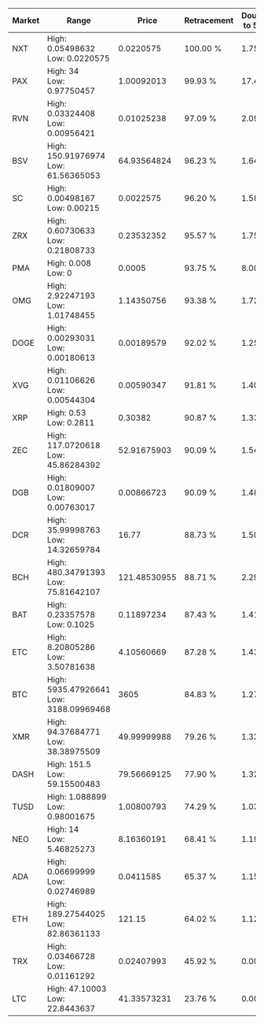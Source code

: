 | Market | Range | Price| Retracement | Doubles to 50% |
| --- | --- | --- | --- | --- |
| NXT | High: 0.05498632<br />Low: 0.0220575 | 0.0220575 | 100.00 % | 1.75 |
| PAX | High: 34<br />Low: 0.97750457 | 1.00092013 | 99.93 % | 17.47 |
| RVN | High: 0.03324408<br />Low: 0.00956421 | 0.01025238 | 97.09 % | 2.09 |
| BSV | High: 150.91976974<br />Low: 61.56365053 | 64.93564824 | 96.23 % | 1.64 |
| SC | High: 0.00498167<br />Low: 0.00215 | 0.0022575 | 96.20 % | 1.58 |
| ZRX | High: 0.60730633<br />Low: 0.21808733 | 0.23532352 | 95.57 % | 1.75 |
| PMA | High: 0.008<br />Low: 0 | 0.0005 | 93.75 % | 8.00 |
| OMG | High: 2.92247193<br />Low: 1.01748455 | 1.14350756 | 93.38 % | 1.72 |
| DOGE | High: 0.00293031<br />Low: 0.00180613 | 0.00189579 | 92.02 % | 1.25 |
| XVG | High: 0.01106626<br />Low: 0.00544304 | 0.00590347 | 91.81 % | 1.40 |
| XRP | High: 0.53<br />Low: 0.2811 | 0.30382 | 90.87 % | 1.33 |
| ZEC | High: 117.0720618<br />Low: 45.86284392 | 52.91675903 | 90.09 % | 1.54 |
| DGB | High: 0.01809007<br />Low: 0.00763017 | 0.00866723 | 90.09 % | 1.48 |
| DCR | High: 35.99998763<br />Low: 14.32659784 | 16.77 | 88.73 % | 1.50 |
| BCH | High: 480.34791393<br />Low: 75.81642107 | 121.48530955 | 88.71 % | 2.29 |
| BAT | High: 0.23357578<br />Low: 0.1025 | 0.11897234 | 87.43 % | 1.41 |
| ETC | High: 8.20805286<br />Low: 3.50781638 | 4.10560669 | 87.28 % | 1.43 |
| BTC | High: 5935.47926641<br />Low: 3188.09969468 | 3605 | 84.83 % | 1.27 |
| XMR | High: 94.37684771<br />Low: 38.38975509 | 49.99999988 | 79.26 % | 1.33 |
| DASH | High: 151.5<br />Low: 59.15500483 | 79.56669125 | 77.90 % | 1.32 |
| TUSD | High: 1.088899<br />Low: 0.98001675 | 1.00800793 | 74.29 % | 1.03 |
| NEO | High: 14<br />Low: 5.46825273 | 8.16360191 | 68.41 % | 1.19 |
| ADA | High: 0.06699999<br />Low: 0.02746989 | 0.0411585 | 65.37 % | 1.15 |
| ETH | High: 189.27544025<br />Low: 82.86361133 | 121.15 | 64.02 % | 1.12 |
| TRX | High: 0.03466728<br />Low: 0.01161292 | 0.02407993 | 45.92 % | 0.00 |
| LTC | High: 47.10003<br />Low: 22.8443637 | 41.33573231 | 23.76 % | 0.00 |
